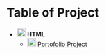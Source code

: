 # Table of Project

- <img src="https://upload.wikimedia.org/wikipedia/commons/6/61/HTML5_logo_and_wordmark.svg" width="20"> **HTML**
  - <img src="https://www.flaticon.com/free-icon/pin_889647" width="20"> [Portofolio Project](./Multi-Page%20Web/4.3%20HTML%20Porfolio%20Project/)
